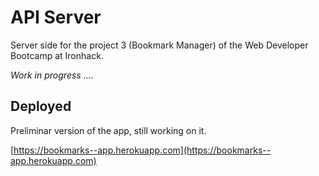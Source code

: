 # API Server
Server side for the project 3 (Bookmark Manager) of the Web Developer Bootcamp at Ironhack.

_Work in progress ...._

## Deployed

Preliminar version of the app, still working on it.

[https://bookmarks--app.herokuapp.com](https://bookmarks--app.herokuapp.com)
